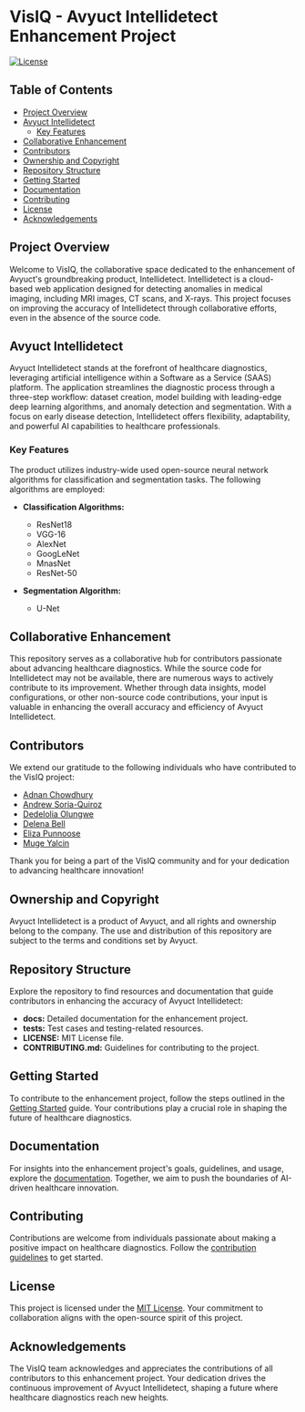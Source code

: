 # VisIQ - Avyuct Intellidetect Enhancement Project

[![License](https://img.shields.io/badge/License-MIT-blue.svg)](LICENSE)

## Table of Contents

- [Project Overview](#project-overview)
- [Avyuct Intellidetect](#avyuct-intellidetect)
  - [Key Features](#key-features)
- [Collaborative Enhancement](#collaborative-enhancement)
- [Contributors](#contributors)
- [Ownership and Copyright](#ownership-and-copyright)
- [Repository Structure](#repository-structure)
- [Getting Started](#getting-started)
- [Documentation](#documentation)
- [Contributing](#contributing)
- [License](#license)
- [Acknowledgements](#acknowledgements)

## Project Overview

Welcome to VisIQ, the collaborative space dedicated to the enhancement of Avyuct's groundbreaking product, Intellidetect. Intellidetect is a cloud-based web application designed for detecting anomalies in medical imaging, including MRI images, CT scans, and X-rays. This project focuses on improving the accuracy of Intellidetect through collaborative efforts, even in the absence of the source code.

## Avyuct Intellidetect

Avyuct Intellidetect stands at the forefront of healthcare diagnostics, leveraging artificial intelligence within a Software as a Service (SAAS) platform. The application streamlines the diagnostic process through a three-step workflow: dataset creation, model building with leading-edge deep learning algorithms, and anomaly detection and segmentation. With a focus on early disease detection, Intellidetect offers flexibility, adaptability, and powerful AI capabilities to healthcare professionals.

### Key Features

The product utilizes industry-wide used open-source neural network algorithms for classification and segmentation tasks. The following algorithms are employed:

- **Classification Algorithms:**
  - ResNet18
  - VGG-16 
  - AlexNet
  - GoogLeNet
  - MnasNet
  - ResNet-50

- **Segmentation Algorithm:**
  - U-Net

## Collaborative Enhancement

This repository serves as a collaborative hub for contributors passionate about advancing healthcare diagnostics. While the source code for Intellidetect may not be available, there are numerous ways to actively contribute to its improvement. Whether through data insights, model configurations, or other non-source code contributions, your input is valuable in enhancing the overall accuracy and efficiency of Avyuct Intellidetect.

## Contributors

We extend our gratitude to the following individuals who have contributed to the VisIQ project:

- [Adnan Chowdhury](https://github.com/clamchowderhead)
- [Andrew Soria-Quiroz](https://github.com/Aurelius2500)
- [Dedelolia Olungwe](https://github.com/lolia-olu)
- [Delena Bell](https://github.com/delbell)
- [Eliza Punnoose](https://github.com/leezael)
- [Muge Yalcin](https://github.com/36nw)

Thank you for being a part of the VisIQ community and for your dedication to advancing healthcare innovation!

## Ownership and Copyright

Avyuct Intellidetect is a product of Avyuct, and all rights and ownership belong to the company. The use and distribution of this repository are subject to the terms and conditions set by Avyuct.

## Repository Structure

Explore the repository to find resources and documentation that guide contributors in enhancing the accuracy of Avyuct Intellidetect:

- **docs:** Detailed documentation for the enhancement project.
- **tests:** Test cases and testing-related resources.
- **LICENSE:** MIT License file.
- **CONTRIBUTING.md:** Guidelines for contributing to the project.

## Getting Started

To contribute to the enhancement project, follow the steps outlined in the [Getting Started](docs/getting-started.md) guide. Your contributions play a crucial role in shaping the future of healthcare diagnostics.

## Documentation

For insights into the enhancement project's goals, guidelines, and usage, explore the [documentation](docs/README.md). Together, we aim to push the boundaries of AI-driven healthcare innovation.

## Contributing

Contributions are welcome from individuals passionate about making a positive impact on healthcare diagnostics. Follow the [contribution guidelines](CONTRIBUTING.md) to get started.

## License

This project is licensed under the [MIT License](LICENSE). Your commitment to collaboration aligns with the open-source spirit of this project.

## Acknowledgements

The VisIQ team acknowledges and appreciates the contributions of all contributors to this enhancement project. Your dedication drives the continuous improvement of Avyuct Intellidetect, shaping a future where healthcare diagnostics reach new heights.
